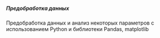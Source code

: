 ##### Предобработка данных
Предобработка данных и анализ некоторых параметров с использованием Python и библиотеки Pandas, matplotlib

